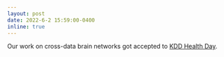 ```yaml
---
layout: post
date: 2022-6-2 15:59:00-0400
inline: true
---
```

Our work on cross-data brain networks got accepted to [KDD Health Day](https://kdd.org/kdd2022/HealthDay.html).
